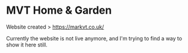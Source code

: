 # MVT Home & Garden

Website created > https://markvt.co.uk/

Currently the website is not live anymore, and I'm trying to find a way to show it here still.
